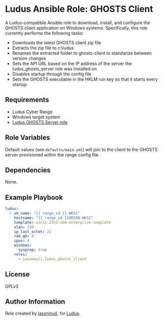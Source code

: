 # Ludus Ansible Role: GHOSTS Client

A Ludus-compatible Ansible role to download, install, and configure the GHOSTS client application on Windows systems.  Specifically, this role currently performs the following tasks:
 - Downloads the latest GHOSTS client zip file
 - Extracts the zip file to c:\ludus
 - Renames the extracted folder to ghosts-client to standarize between version changes
 - Sets the API URL based on the IP address of the server the ludus_ghosts_server role was installed on
 - Disables startup through the config file
 - Sets the GHOSTS executable in the HKLM run key so that it starts every startup

## Requirements

- Ludus Cyber Range
- Windows target system
- [Ludus GHOSTS Server role](https://github.com/frack113/ludus_ghosts_server/)


## Role Variables

Default values (see `defaults/main.yml`) will join to the client to the GHOSTS server provisioned within the range config file.

## Dependencies

None.

## Example Playbook

```yaml
ludus:
  - vm_name: "{{ range_id }}-WKS1"
    hostname: "{{ range_id }}ORION-WKS1"
    template: win11-23h2-x64-enterprise-template
    vlan: 250
    ip_last_octet: 21
    ram_gb: 8
    cpus: 4
    windows:
      sysprep: true
    roles:
      - jasonmull.ludus_ghosts_client
```

## License

GPLv3

## Author Information

Role created by [jasonmull](https://github.com/jasonmull), for [Ludus](https://ludus.cloud/).
